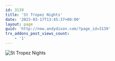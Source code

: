 ```yaml
---
id: 3139
title: 'St Tropez Nights'
date: '2023-03-17T13:45:37+00:00'
layout: page
guid: 'http://new.andydixon.com/?page_id=3139'
trx_addons_post_views_count:
    - '1'
---
```


![St Tropez Nights](https://i0.wp.com/assets.g8x2.ldn.idrivee2-23.com/posters/St%20Tropez%20Nights%2001.jpg?w=1200&ssl=1 "St Tropez Nights")